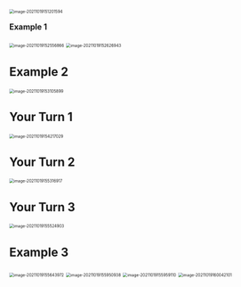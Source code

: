 <img src="D:\dev\AllNote\.mdnote\assets\image-20211019151201594.png" alt="image-20211019151201594" style="zoom:50%;" />

**Example 1**

<img src="D:\dev\AllNote\.mdnote\assets\image-20211019152556866.png" alt="image-20211019152556866" style="zoom:50%;" />

<img src="D:\dev\AllNote\.mdnote\assets\image-20211019152626943.png" alt="image-20211019152626943" style="zoom:50%;" />

## Example 2

<img src="D:\dev\AllNote\.mdnote\assets\image-20211019153105899.png" alt="image-20211019153105899" style="zoom:50%;" />

## Your Turn 1

<img src="D:\dev\AllNote\.mdnote\assets\image-20211019154217029.png" alt="image-20211019154217029" style="zoom:50%;" />

## Your Turn 2

<img src="D:\dev\AllNote\.mdnote\assets\image-20211019155316917.png" alt="image-20211019155316917" style="zoom:50%;" />

## Your Turn 3

<img src="D:\dev\AllNote\.mdnote\assets\image-20211019155524903.png" alt="image-20211019155524903" style="zoom:50%;" />

## Example 3

<img src="D:\dev\AllNote\.mdnote\assets\image-20211019155643972.png" alt="image-20211019155643972" style="zoom:50%;" />

<img src="D:\dev\AllNote\.mdnote\assets\image-20211019155950938.png" alt="image-20211019155950938" style="zoom:50%;" />

<img src="D:\dev\AllNote\.mdnote\assets\image-20211019155959110.png" alt="image-20211019155959110" style="zoom:50%;" />

<img src="D:\dev\AllNote\.mdnote\assets\image-20211019160042101.png" alt="image-20211019160042101" style="zoom:50%;" />